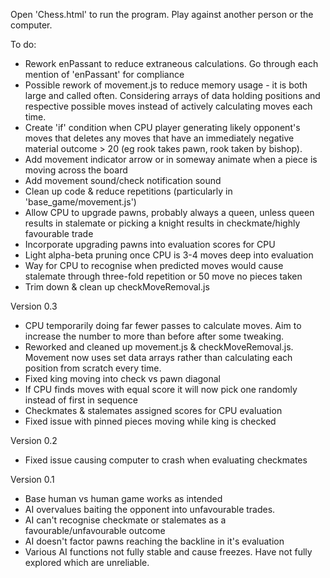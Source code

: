 Open 'Chess.html' to run the program.
Play against another person or the computer. 

To do:

- Rework enPassant to reduce extraneous calculations. Go through each mention of 'enPassant' for compliance
- Possible rework of movement.js to reduce memory usage - it is both large and called often. Considering arrays of data holding positions and respective possible moves instead of actively calculating moves each time.
- Create 'if' condition when CPU player generating likely opponent's moves that deletes any moves that have an immediately negative material outcome > 20 (eg rook takes pawn, rook taken by bishop).
- Add movement indicator arrow or in someway animate when a piece is moving across the board
- Add movement sound/check notification sound
- Clean up code & reduce repetitions (particularly in 'base_game/movement.js')
- Allow CPU to upgrade pawns, probably always a queen, unless queen results in stalemate or picking a knight results in checkmate/highly favourable trade
- Incorporate upgrading pawns into evaluation scores for CPU
- Light alpha-beta pruning once CPU is 3-4 moves deep into evaluation
- Way for CPU to recognise when predicted moves would cause stalemate through three-fold repetition or 50 move no pieces taken
- Trim down & clean up checkMoveRemoval.js

Version 0.3
- CPU temporarily doing far fewer passes to calculate moves. Aim to increase the number to more than before after some tweaking.
- Reworked and cleaned up movement.js & checkMoveRemoval.js. Movement now uses set data arrays rather than calculating each position from scratch every time.
- Fixed king moving into check vs pawn diagonal
- If CPU finds moves with equal score it will now pick one randomly instead of first in sequence
- Checkmates & stalemates assigned scores for CPU evaluation
- Fixed issue with pinned pieces moving while king is checked

Version 0.2
- Fixed issue causing computer to crash when evaluating checkmates

Version 0.1
- Base human vs human game works as intended
- AI overvalues baiting the opponent into unfavourable trades.
- AI can't recognise checkmate or stalemates as a favourable/unfavourable outcome
- AI doesn't factor pawns reaching the backline in it's evaluation
- Various AI functions not fully stable and cause freezes. Have not fully explored which are unreliable. 